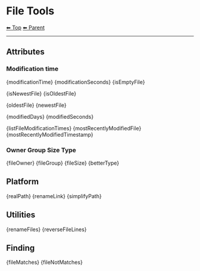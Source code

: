 # File Tools

<!-- TEMPLATE header 2 -->
[⬅ Top](index.md) [⬅ Parent ](../index.md)
<hr />

## Attributes 

### Modification time

{modificationTime}
{modificationSeconds}
{isEmptyFile}

{isNewestFile}
{isOldestFile}

{oldestFile}
{newestFile}

{modifiedDays}
{modifiedSeconds}

{listFileModificationTimes}
{mostRecentlyModifiedFile}
{mostRecentlyModifiedTimestamp}

### Owner Group Size Type

{fileOwner}
{fileGroup}
{fileSize}
{betterType}

## Platform 

{realPath}
{renameLink}
{simplifyPath}

## Utilities

{renameFiles}
{reverseFileLines}

## Finding

{fileMatches}
{fileNotMatches} 
